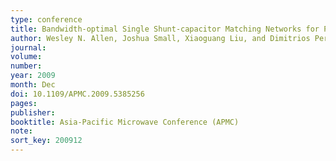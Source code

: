 ```yaml
---
type: conference
title: Bandwidth-optimal Single Shunt-capacitor Matching Networks for Parallel RF Loads of Q >1
author: Wesley N. Allen, Joshua Small, Xiaoguang Liu, and Dimitrios Peroulis
journal:
volume:
number:
year: 2009
month: Dec
doi: 10.1109/APMC.2009.5385256
pages:
publisher:
booktitle: Asia-Pacific Microwave Conference (APMC)
note:
sort_key: 200912
---
```

